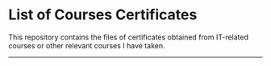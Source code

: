 <h1>List of Courses Certificates</h1>

This repository contains the files of certificates obtained from IT-related courses or other relevant courses I have taken.

---
